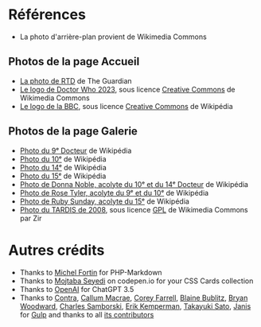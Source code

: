 # Références

-   La photo d'arrière-plan provient de Wikimedia Commons

## Photos de la page Accueil

-   [La photo de RTD](https://www.theguardian.com/media/2013/nov/19/russell-t-davies-gay-life-channel-4) de The Guardian
-   [Le logo de Doctor Who 2023](https://commons.wikimedia.org/wiki/File:Doctor_Who_Logo_2023.svg), sous licence [Creative Commons](https://creativecommons.org/) de Wikimedia Commons
-   [Le logo de la BBC](https://en.wikipedia.org/wiki/Logo_of_the_BBC), sous licence [Creative Commons](https://creativecommons.org/) de Wikipédia

## Photos de la page Galerie

-   [Photo du 9ᵉ Docteur](<https://en.wikipedia.org/wiki/File:Ninth_Doctor_(Doctor_Who).jpg>) de Wikipédia
-   [Photo du 10ᵉ](<https://en.wikipedia.org/wiki/File:Tenth_Doctor_(Doctor_Who).jpg>) de Wikipédia
-   [Photo du 14ᵉ](<https://en.wikipedia.org/wiki/File:Fourteenth_Doctor_(Doctor_Who).jpg>) de Wikipédia
-   [Photo du 15ᵉ](<https://en.wikipedia.org/wiki/File:Fifteenth_Doctor_(Doctor_Who).jpg>) de Wikipédia
-   [Photo de Donna Noble, acolyte du 10ᵉ et du 14ᵉ Docteur](https://en.wikipedia.org/wiki/File:Donna_Noble.jpg) de Wikipédia
-   [Photo de Rose Tyler, acolyte du 9ᵉ et du 10ᵉ](https://en.wikipedia.org/wiki/File:Rose_Tyler.jpg) de Wikipédia
-   [Photo de Ruby Sunday, acolyte du 15ᵉ](<https://en.wikipedia.org/wiki/File:Ruby_Sunday_(Doctor_Who).jpg>) de Wikipédia
-   [Photo du TARDIS de 2008](https://commons.wikimedia.org/wiki/File:TARDIS1.jpg), sous licence [GPL](https://www.gnu.org/licenses/gpl-3.0.en.html) de Wikimedia Commons par Zir

# Autres crédits

-   Thanks to [Michel Fortin](https://github.com/michelf) for PHP-Markdown
-   Thanks to [Mojtaba Seyedi](https://codepen.io/seyedi) on codepen.io for your CSS Cards collection
-   Thanks to [OpenAI](https://openai.com) for ChatGPT 3.5
-   Thanks to [Contra](https://github.com/yocontra), [Callum Macrae](https://github.com/callumacrae), [Corey Farrell](https://github.com/coreyfarrell), [Blaine Bublitz](https://github.com/phated), [Bryan Woodward](https://github.com/doowb), [Charles Samborski](https://github.com/demurgos), [Erik Kemperman](https://github.com/erikkemperman), [Takayuki Sato](https://github.com/sttk), [Janis](https://avatars.githubusercontent.com/u/9817819?s=70&v=4) for [Gulp](https://github.com/gulpjs/gulp) and thanks to all [its contributors](https://github.com/gulpjs/gulp/graphs/contributors)
